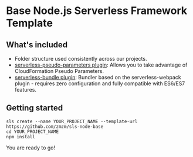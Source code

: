 # Base Node.js Serverless Framework Template

## What's included

* Folder structure used consistently across our projects.
* [serverless-pseudo-parameters plugin](https://www.npmjs.com/package/serverless-pseudo-parameters): Allows you to take advantage of CloudFormation Pseudo Parameters.
* [serverless-bundle plugin](https://www.npmjs.com/package/serverless-pseudo-parameters): Bundler based on the serverless-webpack plugin - requires zero configuration and fully compatible with ES6/ES7 features.

## Getting started

``` text
sls create --name YOUR_PROJECT_NAME --template-url https://github.com/zmzm/sls-node-base
cd YOUR_PROJECT_NAME
npm install
```

You are ready to go!
